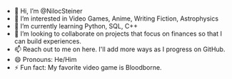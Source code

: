 - 👋 Hi, I’m @NilocSteiner
- 👀 I’m interested in Video Games, Anime, Writing Fiction, Astrophysics 
- 🌱 I’m currently learning Python, SQL, C++
- 💞️ I’m looking to collaborate on projects that focus on finances so that I can build experiences.
- 📫 Reach out to me on here. I'll add more ways as I progress on GitHub.
- 😄 Pronouns: He/Him
- ⚡ Fun fact: My favorite video game is Bloodborne.

<!---
NilocSteiner/NilocSteiner is a ✨ special ✨ repository because its `README.md` (this file) appears on your GitHub profile.
You can click the Preview link to take a look at your changes.
--->
